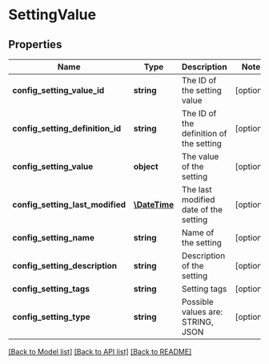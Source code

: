 # SettingValue

## Properties
Name | Type | Description | Notes
------------ | ------------- | ------------- | -------------
**config_setting_value_id** | **string** | The ID of the setting value | [optional] 
**config_setting_definition_id** | **string** | The ID of the definition of the setting | [optional] 
**config_setting_value** | **object** | The value of the setting | [optional] 
**config_setting_last_modified** | [**\DateTime**](\DateTime.md) | The last modified date of the setting | [optional] 
**config_setting_name** | **string** | Name of the setting | [optional] 
**config_setting_description** | **string** | Description of the setting | [optional] 
**config_setting_tags** | **string** | Setting tags | [optional] 
**config_setting_type** | **string** | Possible values are: STRING, JSON | [optional] 

[[Back to Model list]](../README.md#documentation-for-models) [[Back to API list]](../README.md#documentation-for-api-endpoints) [[Back to README]](../README.md)


